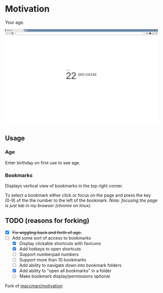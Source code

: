 Motivation
========

Your age.


![](screenshot.png)


## Usage

### Age
Enter birthday on first use to see age.

### Bookmarks
Displays vertical view of bookmarks in the top right corner.

To select a bookmark either click or focus on the page and press the key (0-9)
of the the number to the left of the bookmark.
*Note: focusing the page is just tab in my browser (chrome on linux).*


## TODO (reasons for forking)

- [x] ~~Fix wiggling back and forth of age.~~
- [ ] Add some sort of access to bookmarks
    - [x] Display clickable shortcuts with favicons
    - [x] Add hotkeys to open shortcuts
    - [ ] Support numberpad numbers
    - [ ] Support more than 10 bookmarks
    - [ ] Add ability to navigate down into bookmark folders
    - [x] Add ability to "open all bookmarks" in a folder
    - [ ] Make bookmark display/permissions optional

Fork of [maccman/motivation](https://github.com/maccman/motivation)
